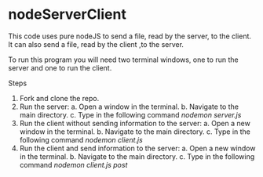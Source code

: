 # nodeServerClient

This code uses pure nodeJS to send a file, read by the server, to the client. It can also send a file, read by the client ,to the server.

To run this program you will need two terminal windows, one to run the server and one to run the client.

Steps
1. Fork and clone the repo.
2. Run the server:
  a. Open a window in the terminal. 
  b. Navigate to the main directory. 
  c. Type in the following command _nodemon server.js_
3. Run the client without sending information to the server:
  a. Open a new window in the terminal. 
  b. Navigate to the main directory. 
  c. Type in the following command _nodemon client.js_
3. Run the client and send information to the server:
  a. Open a new window in the terminal. 
  b. Navigate to the main directory. 
  c. Type in the following command _nodemon client.js post_
